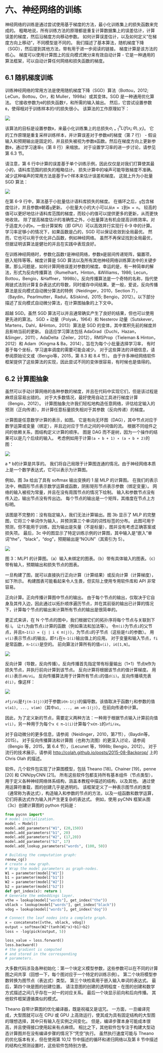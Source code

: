 # 六、神经网络的训练

神经网络的训练是通过尝试使用基于梯度的方法，最小化训练集上的损失函数来完成的。 粗略地说，所有训练方法的原理都是重复计算数据集上的误差估计，计算误差的梯度，然后沿梯度方向移动参数。 如何计算误差估计，以及如何定义“在梯度方向上移动”，不同模型是不同的。 我们描述了基本算法，随机梯度下降（SGD），然后提到其他方法，带有用于进一步阅读的链接。 梯度计算是该方法的核心。 梯度可以使用计算图上的反向模式微分来有效自动计算 - 它是一种通用的算法框架，可以自动计算任何网络和损失函数的梯度。

## 6.1 随机梯度训练

训练神经网络的常用方法是使用随机梯度下降（SGD）算法（Bottou，2012; LeCun，Bottou，Orr，和 Muller，1998a）或其变体。SGD 是一种通用优化算法。 它接收参数为`θ`的损失函数`f`，和所需的输入输出。 然后，它尝试设置参数`θ`，使得相对于训练样本的`f`的损失很小。 该算法的工作原理如下：

![](img/algo-1.jpg)

该算法的目标是设置参数`θ`，来最小化训练集上的总损失$\sigma_{i=1}^n L(f(x_i; \theta), y_i)$。 它的工作原理是重复采样训练样本，并计算误差对于参数`θ`的梯度（第 7 行） - 假设输入和预期输出是固定的，并且损失被视为参数`θ`函数。然后在梯度方向上更新参数`θ`，通过学习速率`η`（第 8 行）来缩放。 对于设置学习率的进一步讨论，请参见第 6.3 节。

请注意，第 6 行中计算的误差基于单个训练示例，因此仅仅是对我们打算使其最小的，语料库范围的损失的粗略估计。 损失计算中的噪声可能导致梯度不准确。 减少这种噪声的常用方法是基于`m`个样本来估计误差和梯度。 这就上升为小批量 SGD 算法：

![](img/algo-2.jpg)

在第 6-9 行中，算法基于小批量估计语料库损失的梯度。 在循环之后，`g`包含梯度估计，并且参数`θ`朝着`g`更新。 小批量大小的大小可以从`m = 1`到`m = n`。 较高的值可以更好地估计语料库范围的梯度，而较小的值可以提供更多的更新，从而更快地收敛。 除了提高梯度估计的准确性之外，小批量算法有机会提高训练效率。对于适度大小的`m`，一些计算架构（即 GPU）可以高效并行实现行 6-9 中的计算。 学习率足够小的情况下，如果函数是凸的，SGD 可以保证收敛到全局最优。 然而，它也可以用于优化非凸函数，例如神经网络。 虽然不再保证找到全局最优，但据证明该算法是健壮的并且在实践中表现良好。

在训练神经网络时，参数化函数`f`是神经网络，参数`θ`是层间传递矩阵，偏置项，嵌入矩阵等等。梯度计算是 SGD 算法以及所有其他神经网络训练算法中的关键步骤。那么问题是，如何计算网络误差对参数的梯度。幸运的是，有一种简单的解法，形式为反向传播算法（Rumelhart，Hinton，&Williams，1986; Lecun，Bottou，Bengio，&Haffner，1998b）。反向传播算法是一个奇特的名称，指代使用链式法则计算复杂表达式的导数，同时缓存中间结果。更一般，爱说，反向传播算法是反向模式自动微分算法的特例（Neidinger，2010，Section 7），（Baydin，Pearlmutter，Radul，&Siskind，2015; Bengio，2012）。以下部分描述了反向模式自动微分算法，在计算图抽象的上下文中。

超越 SGD。虽然 SGD 算法可以并且通常确实产生了良好的结果，但也可以使用更先进的算法。 SGD + 动量（Polyak，1964）和 Nesterov 动量（Sutskever，Martens，Dahl，&Hinton，2013）算法是 SGD 的变体，其中累积先前的梯度并且影响当前的更新。 自适应学习算法包括 AdaGrad（Duchi，Hazan，&Singer，2011），AdaDelta（Zeiler，2012），RMSProp（Tieleman & Hinton，2012）和 Adam（Kingma & Ba，2014），旨在为每个小批量选择学习率， 有时基于每个坐标，学习速率调度的需要可能会减少。 对于这些算法的详细信息，请参阅原始论文或（Bengio等，2015，第 8.3 和 8.4 节）。 由于许多神经网络软件框架提供了这些算法的实现，因此尝试不同的变体很容易，有时候也是值得的。

## 6.2 计算图抽象

虽然可以手动计算网络的各种参数的梯度，并且在代码中实现它们，但是该过程是麻烦且容易出错的。 对于大多数情况，最好使用自动工具进行梯度计算（Bengio，2012）。 计算图抽象允许我们轻松地构造任意网络，评估给定输入的预测（正向传递），并计算任意标量损失相对于其参数（反向传递）的梯度。


计算图是任意数学计算的表示，如图。 它是有向无环图（DAG），其中节点对应于数学运算或变量（绑定），并且边对应于节点之间的中间值的流。 根据不同组件之间的依赖关系，图结构定义计算的顺序。 图是 DAG 而不是树，因为一个操作的结果可以是几个后续的输入。 考虑例如用于计算`(a ∗ b + 1) ∗ (a ∗ b + 2)`的图：

![](img/0-1.jpg)

a * b的计算是共享的。 我们将自己局限于计算图连通的情况。由于神经网络本质上是一个数学表达式，它可以表示为计算图。

例如，图 3a 给出了具有 softmax 输出变换的 1 层 MLP 的计算图。 在我们的表示法中，椭圆形节点表示数学运算或函数，阴影矩形节点表示参数（绑定变量）。 网络的输入被视为常量，并且在没有周围节点的情况下绘制。 输入和参数节点没有传入边，输出节点没有传出边。 每个节点的输出是一个矩阵，其维度在节点上方标明。

该图是不完整的：没有指定输入，我们无法计算输出。图 3b 显示了 MLP 的完整图，它将三个单词作为输入，并预测第三个单词的词性标签的分布。 此图可用于预测，但不能用于训练，因为输出是矢量（不是标量），图并没有考虑正确答案或损失项。 最后，3c 中的图显示了特定训练示例的计算图，其中输入是“嵌入”单词“the”，“black”，“dog”，预期输出是“NOUN”（其索引为 5）。

![](img/3.jpg)

图 3：MLP1 的计算图。（a）输入未绑定的图表。（b）带有具体输入的图表。（c）带有输入，预期输出和损失节点的图表。

一旦构建了图，就可以直接执行正向计算（计算结果）或反向计算（计算梯度），如下所示。 构建图表可能看起来令人生畏，但实际上使用专用软件库和 API 非常容易。

正向计算。正向传播计算图中节点的输出。 由于每个节点的输出，仅取决于它自身及其传入边，因此通过以拓扑顺序遍历节点，并在其前驱的输出已计算的情况下，计算每个节点的输出来计算所有节点的输出是很简单的。

更正式来讲，在 N 个节点的图中，我们根据它们的拓扑序将每个节点与关联到下标 i。 让`fi`为由节点`i`计算的函数（例如乘法和加法等）。 令`π(i)`为节点`i`的父节点，并且`π−1(i) = {j | i ∈ π(j)}`，为节点`i`的子节点（这些是`fi`的参数）。 用`v(i)`表示节点`i`的输出，即`fi`在`π-1(i)`输出值上的应用。 对于变量和输入节点，`fi`是常函数，`π−1(i)`是空的。 前向算法计算所有的值`v(i), i∈[1,N]`。

![](img/algo-3.jpg)

反向计算（导数，反向传播）。反向传播首先指定带有标量输出（1×1）节点`N`作为损失节点，并执行前向计算到该节点。 反向计算将根据该节点的值计算梯度。 用`d(i)`表示`∂N/∂i`。 反向传播算法用于计算所有节点`i`的值`d(i)`。反向传播填充表`d(i)`，像这样：

![](img/algo-4.jpg)

`∂fj/∂i`是`fj(π-1(j))`对于参数`i∈π-1(j)`的偏导数。该值取决于函数`fj`和参数的值`v(a1), ..., v(am)`（其中`a1, ..., am =π-1(j)`），在前向传递中计算。

因此，为了定义新的节点，需要定义两种方法：一种用于根据节点输入计算前向值`v(i)`，另一种用于为每个`x ∈ π−1(i)`计算每个`x∈π-1`的`∂fi/∂x`。

对于自动微分的更多信息，请参阅（Neidinger，2010，第7节），（Baydin等，2015）。 对于反向传播算法和计算图（也称为流图）的更深入讨论，请参阅（Bengio 等，2015，第 6.4 节），（Lecunet 等，1998b; Bengio，2012）。 对于流行的技术展示，请参阅 <http://colah.github.io/posts/2015-08-Backprop/> 上的 Chris Olah 的描述。

软件。几个软件包实现了计算图模型，包括 Theano [18]，Chainer [19]，penne [20] 和 CNN/pyCNN [21]。 所有这些软件包都支持所有基本组件（节点类型），用于定义各种神经网络体系结构，涵盖本教程中描述的结构，以及其他。 通过使用运算符重载，图的创建几乎是透明的。 该框架定义了一种表示图节点的类型（通常称为表达式），构造输入和参数的节点的方法，以及一组函数和数学运算，它们将表达式作为输入并产生更复杂的表达式。 例如，使用 pyCNN 框架从图（3c）创建计算图的 python 代码是：

```py
from pycnn import*
# model initialization.
model = Model()
model.add_parameters("W1", (20,150))
model.add_parameters("b1", 20)
model.add_parameters("W2", (17,20))
model.add_parameters("b2", 17)
model.add_lookup_parameters("words", (100, 50))

# Building the computation graph:
renew_cg() 
# create a new graph.
# Wrap the model parameters as graph-nodes.
W1 = parameter(model["W1"])
b1 = parameter(model["b1"])
W2 = parameter(model["W2"])
b2 = parameter(model["b2"])
def get_index(x): return 1
# Generate the embeddings layer.
vthe = lookup(model["words"], get_index("the"))
vblack = lookup(model["words"], get_index("black"))
vdog = lookup(model["words"], get_index("dog"))

# Connect the leaf nodes into a complete graph.
x = concatenate([vthe, vblack, vdog])
output = softmax(W2*(tanh(W1*x)+b1)+b2)
loss = -log(pick(output, 5))

loss_value = loss.forward()
loss.backward() 
# the gradient is computed
# and stored in the corresponding
# parameters.
```

大多数代码涉及各种初始化：第一个块定义模型参数，这些参数可以在不同的计算图之间共享（回想一下，每个图对应于一个特定的训练示例）。 第二个块将模型参数转换为图节点（表达式）类型。 第三个块检索用于嵌入输入单词的表达式。 最后，第四个块是图的创建位置。 请注意图的创建的透明程度 - 在图的创建和数学方式描述之间几乎存在一对一的对应关系。 最后一个块显示前向和后向传播。 其他软件框架遵循类似的模式。

Theano 自带计算图的优化编译器，既是祝福又是诅咒。 一方面，一旦编译完成，大型图就可以在 CPU 或 GPU 上高效运行，使其成为具有固定结构的大型图的理想选择，其中只有输入在实例之间变化。 但是，编译步骤本身可能成本很高，并且使得接口使用起来有点麻烦。 相比之下，其他软件包专注于构建大型动态计算图并在没有编译步骤的情况下“凭空”执行。 虽然执行速度可能与 Theano 的优化版本有关，但在使用第 10,12 节中描述的循环和递归网络以及第 8 节中描述的结构化预测设置时，这些软件包特别方便。
